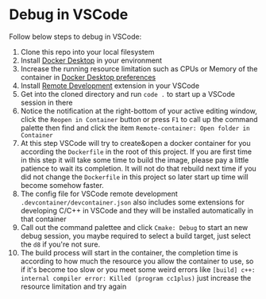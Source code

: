 # Debug in VSCode

Follow below steps to debug in VSCode:

1. Clone this repo into your local filesystem
2. Install [Docker Desktop](https://www.docker.com/products/docker-desktop) in your environment
3. Increase the running resource limitation such as CPUs or Memory of the container in [Docker Desktop preferences](https://docs.docker.com/docker-for-mac/#preferences)
2. Install [Remote Development](https://marketplace.visualstudio.com/items?itemName=ms-vscode-remote.vscode-remote-extensionpack) extension in your VSCode
3. Get into the cloned directory and run `code .` to start up a VSCode session in there
4. Notice the notification at the right-bottom of your active editing window, click the `Reopen in Container` button or press `F1` to call up the command palette then find and click the item `Remote-container: Open folder in Container`
5. At this step VSCode will try to create&open a docker container for you according the `Dockerfile` in the root of this project. If you are first time in this step it will take some time to build the image, please pay a little patience to wait its completion. It will not do that rebuild next time if you did not change the `Dockerfile` in this project so later start up time will become somehow faster. 
6. The config file for VSCode remote development `.devcontainer/devcontainer.json` also includes some extensions for developing C/C++ in VSCode and they will be installed automatically in that container
7. Call out the command palettee and click `Cmake: Debug` to start an new debug session, you maybe required to select a build target, just select the `d8` if you're not sure.
8. The build process will start in the container, the completion time is according to how much the resource you allow the container to use, so if it's become too slow or you meet some weird errors like `[build] c++: internal compiler error: Killed (program cc1plus)` just increase the resource limitation and try again